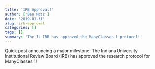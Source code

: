 ```yaml
---
title: 'IRB Approval!'
author: ['Ben Motz']
date: '2019-01-31'
slug: irb-approval
categories: []
tags: []
summary: 'The IU IRB has approved the ManyClasses 1 protocol!'
---
```


Quick post announcing a major milestone: The Indiana University Institutional Review Board (IRB) has approved the research protocol for ManyClasses 1!  
